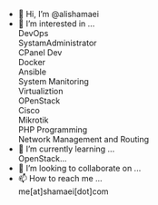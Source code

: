 - 👋 Hi, I’m @alishamaei
- 👀 I’m interested in ...<br>
       DevOps<br>
       SystamAdministrator<br>
       CPanel Dev<br>
       Docker<br>
       Ansible<br>
       System Manitoring<br>
       Virtualiztion<br>
       OPenStack<br>
       Cisco<br>
       Mikrotik<br>
       PHP Programming<br>
       Network Management and Routing<br>
- 🌱 I’m currently learning ...<br>
     OpenStack...
- 💞️ I’m looking to collaborate on ...
- 📫 How to reach me ...<br>
      me[at]shamaei[dot]com

<!---
alishamaei/alishamaei is a ✨ special ✨ repository because its `README.md` (this file) appears on your GitHub profile.
You can click the Preview link to take a look at your changes.
--->
